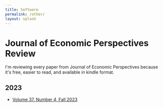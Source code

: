 ```yaml
---
title: Software
permalink: /other/
layout: splash
---
```



# Journal of Economic Perspectives Review
I'm reviewing every paper from Journal of Economic Perspectives because it's free, easier to read, and available in kindle format.

## 2023
- [Volume 37, Number 4, Fall 2023](https://x.com/yocheidir/status/1899841676874756590)


